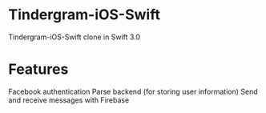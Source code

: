 # Tindergram-iOS-Swift
Tindergram-iOS-Swift clone in Swift 3.0

# Features

Facebook authentication
Parse backend (for storing user information)
Send and receive messages with Firebase
